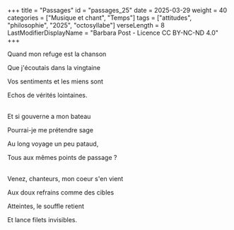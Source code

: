 +++
title = "Passages"
id = "passages_25"
date = 2025-03-29
weight = 40
categories = ["Musique et chant", "Temps"]
tags = ["attitudes", "philosophie", "2025", "octosyllabe"]
verseLength = 8
LastModifierDisplayName = "Barbara Post - Licence CC BY-NC-ND 4.0"
+++

Quand mon refuge est la chanson

Que j'écoutais dans la vingtaine

Vos sentiments et les miens sont

Echos de vérités lointaines.

 \
Et si gouverne a mon bateau

Pourrai-je me prétendre sage

Au long voyage un peu pataud,

Tous aux mêmes points de passage ?

 \
Venez, chanteurs, mon coeur s'en vient

Aux doux refrains comme des cibles

Atteintes, le souffle retient

Et lance filets invisibles.
